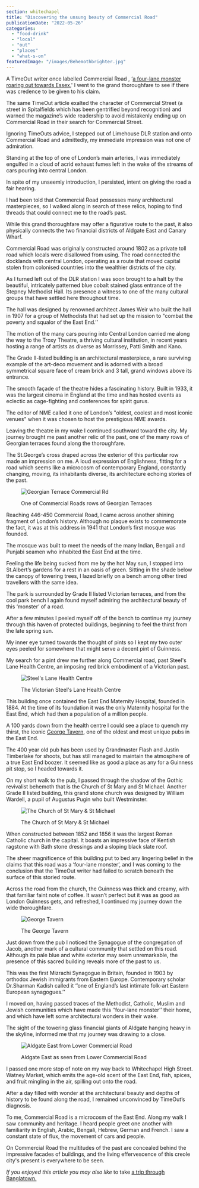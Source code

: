```yaml
---
section: whitechapel
title: "Discovering the unsung beauty of Commercial Road"
publicationDate: "2022-05-26"
categories: 
  - "food-drink"
  - "local"
  - "out"
  - "places"
  - "what-s-on"
featuredImage: "/images/Behemothbrighter.jpg"
---
```


A TimeOut writer once labelled Commercial Road , ‘[a four-lane monster roaring out towards Essex.](https://www.timeout.com/london/blog/17-reasons-to-go-to-commercial-street-e1-010617)' I went to the grand thoroughfare to see if there was credence to be given to his claim.

The same TimeOut article exalted the character of Commercial Street (a street in Spitalfields which has been gentrified beyond recognition) and warned the magazine’s wide readership to avoid mistakenly ending up on Commercial Road in their search for Commercial Street.

Ignoring TimeOuts advice, I stepped out of Limehouse DLR station and onto Commercial Road and admittedly, my immediate impression was not one of admiration. 

Standing at the top of one of London’s main arteries, I was immediately engulfed in a cloud of acrid exhaust fumes left in the wake of the streams of cars pouring into central London.

In spite of my unseemly introduction, I persisted, intent on giving the road a fair hearing.

I had been told that Commercial Road possesses many architectural masterpieces, so I walked along in search of these relics, hoping to find threads that could connect me to the road’s past.

While this grand thoroughfare may offer a figurative route to the past, it also physically connects the two financial districts of Aldgate East and Canary Wharf.

Commercial Road was originally constructed around 1802 as a private toll road which locals were disallowed from using. The road connected the docklands with central London, operating as a route that moved capital stolen from colonised countries into the wealthier districts of the city.

As I turned left out of the DLR station I was soon brought to a halt by the beautiful, intricately patterned blue cobalt stained glass entrance of the Stepney Methodist Hall. Its presence a witness to one of the many cultural groups that have settled here throughout time.

The hall was designed by renowned architect James Weir who built the hall in 1907 for a group of Methodists that had set up the mission to "combat the poverty and squalor of the East End.’’ [](https://d.docs.live.net/b1161b8439d23e1d/Documents/Work/As%20you%20step%20out%20of%20Limehouse%20DLR%20station%202.docx#_msocom_3)

The motion of the many cars pouring into Central London carried me along the way to the Troxy Theatre, a thriving cultural institution, in recent years hosting a range of artists as diverse as Morrissey, Patti Smith and Kano. 

The Grade II-listed building is an architectural masterpiece, a rare surviving example of the art-deco movement and is adorned with a broad symmetrical square face of cream brick and 3 tall, grand windows above its entrance.

The smooth façade of the theatre hides a fascinating history. Built in 1933, it was the largest cinema in England at the time and has hosted events as eclectic as cage-fighting and conferences for spirit gurus. 

The editor of NME called it one of London’s "oldest, coolest and most iconic venues" when it was chosen to host the prestigious NME awards. 

Leaving the theatre in my wake I continued southward toward the city. My journey brought me past another relic of the past, one of the many rows of Georgian terraces found along the thoroughfare. 

The St.George’s cross draped across the exterior of this particular row made an impression on me. A loud expression of Englishness, fitting for a road which seems like a microcosm of contemporary England, constantly changing, moving, its inhabitants diverse, its architecture echoing stories of the past.

<figure>

![Georgian Terrace Commercial Rd](/images/Terrace-edit-1024x708.jpg)

<figcaption>

One of Commercial Roads rows of Georgian Terraces

</figcaption>

</figure>

Reaching 446-450 Commercial Road, I came across another shining fragment of London’s history. Although no plaque exists to commemorate the fact, it was at this address in 1941 that London’s first mosque was founded. 

The mosque was built to meet the needs of the many Indian, Bengali and Punjabi seamen who inhabited the East End at the time. 

Feeling the life being sucked from me by the hot May sun, I stopped into St.Albert’s gardens for a rest in an oasis of green. Sitting in the shade below the canopy of towering trees, I lazed briefly on a bench among other tired travellers with the same idea.

The park is surrounded by Grade II listed Victorian terraces, and from the cool park bench I again found myself admiring the architectural beauty of this ‘monster’ of a road.

After a few minutes I peeled myself off of the bench to continue my journey through this haven of protected buildings, beginning to feel the thirst from the late spring sun.

My inner eye turned towards the thought of pints so I kept my two outer eyes peeled for somewhere that might serve a decent pint of Guinness.

My search for a pint drew me further along Commercial road, past Steel's Lane Health Centre, an imposing red brick embodiment of a Victorian past.

<figure>

![Steel's Lane Health Centre](/images/SHC-crop-1024x817.jpg)

<figcaption>

The Victorian Steel's Lane Health Centre

</figcaption>

</figure>

This building once contained the East End Maternity Hospital, founded in 1884. At the time of its foundation it was the only Maternity hospital for the East End, which had then a population of a million people.

A 100 yards down from the health centre I could see a place to quench my thirst, the iconic [George Tavern](https://whitechapellondon.co.uk/george-tavern-history/), one of the oldest and most unique pubs in the East End. 

The 400 year old pub has been used by Grandmaster Flash and Justin Timberlake for shoots, but has still managed to maintain the atmosphere of a true East End boozer. It seemed like as good a place as any for a Guinness pit stop, so I headed towards it.

On my short walk to the pub, I passed through the shadow of the Gothic revivalist behemoth that is the Church of St Mary and St Michael. Another Grade II listed building, this grand stone church was designed by William Wardell, a pupil of Augustus Pugin who built Westminster. 

<figure>

![The Church of St Mary & St Michael](/images/Behemothbrighter-1024x683.jpg)

<figcaption>

The Church of St Mary & St Michael

</figcaption>

</figure>

When constructed between 1852 and 1856 it was the largest Roman Catholic church in the capital. It boasts an impressive face of Kentish ragstone with Bath stone dressings and a sloping black slate roof. 

The sheer magnificence of this building put to bed any lingering belief in the claims that this road was a ‘four-lane monster’, and I was coming to the conclusion that the TimeOut writer had failed to scratch beneath the surface of this storied route.

Across the road from the church, the Guinness was thick and creamy, with that familiar faint note of coffee. It wasn’t perfect but it was as good as London Guinness gets, and refreshed, I continued my journey down the wide thoroughfare.

<figure>

![George Tavern](/images/Georges-Tavern-1024x683.jpg)

<figcaption>

The George Tavern

</figcaption>

</figure>

Just down from the pub I noticed the Synagogue of the congregation of Jacob, another mark of a cultural community that settled on this road. Although its pale blue and white exterior may seem unremarkable, the presence of this sacred building reveals more of the past to us.

This was the first Mizrachi Synagogue in Britain, founded in 1903 by orthodox Jewish immigrants from Eastern Europe. Contemporary scholar Dr.Sharman Kadish called it ‘’one of England’s last intimate folk-art Eastern European synagogues.’’ 

I moved on, having passed traces of the Methodist, Catholic, Muslim and Jewish communities which have made this ‘’four-lane monster’’ their home, and which have left some architectural wonders in their wake. 

The sight of the towering glass financial giants of Aldgate hanging heavy in the skyline, informed me that my journey was drawing to a close. 

<figure>

![Aldgate East from Lower Commercial Road](/images/Emerald-Isle-1024x683.jpg)

<figcaption>

Aldgate East as seen from Lower Commercial Road

</figcaption>

</figure>

I passed one more stop of note on my way back to Whitechapel High Street. Watney Market, which emits the age-old scent of the East End, fish, spices, and fruit mingling in the air, spilling out onto the road. 

After a day filled with wonder at the architectural beauty and depths of history to be found along the road, I remained unconvinced by TimeOut’s diagnosis.

To me, Commercial Road is a microcosm of the East End. Along my walk I saw community and heritage. I heard people greet one another with familiarity in English, Arabic, Bengali, Hebrew, German and French. I saw a constant state of flux, the movement of cars and people.

On Commercial Road the multitudes of the past are concealed behind the impressive facades of buildings, and the living effervescence of this creole city's present is everywhere to be seen.

_If you enjoyed this article you may also like_ to take [a trip through Banglatown.](https://whitechapellondon.co.uk/trip-through-banglatown/)
